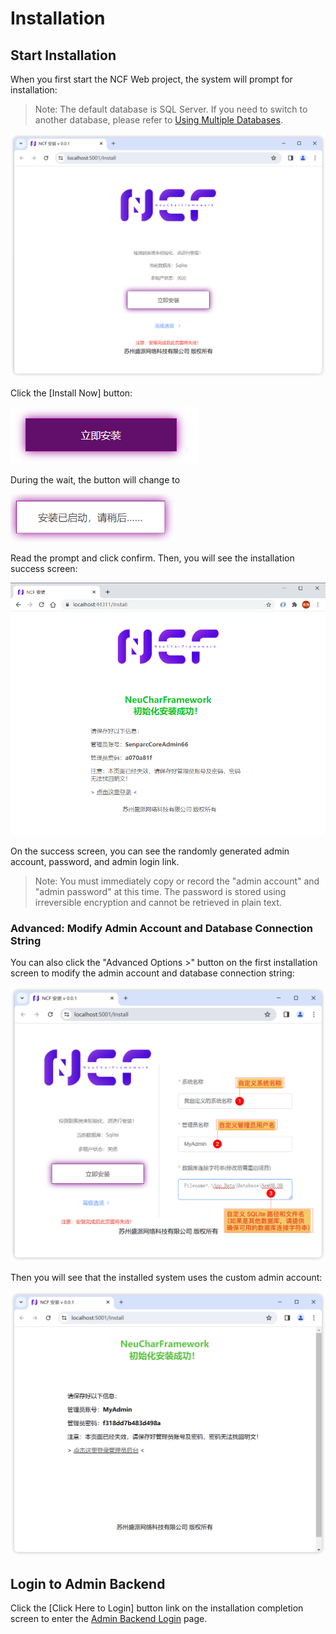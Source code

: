 # Installation

## Start Installation

When you first start the NCF Web project, the system will prompt for installation:

> Note: The default database is SQL Server. If you need to switch to another database, please refer to [Using Multiple Databases](/start/database/mutil_database_support.html).

<img src="./images/install-01.png" />

Click the [Install Now] button:

<img src="./images/install-02.png" />

During the wait, the button will change to

<img src="./images/install-02-2.png" width="261" />

Read the prompt and click confirm. Then, you will see the installation success screen:

<img src="./images/install-03.png" />

On the success screen, you can see the randomly generated admin account, password, and admin login link.

> Note: You must immediately copy or record the "admin account" and "admin password" at this time. The password is stored using irreversible encryption and cannot be retrieved in plain text.

### Advanced: Modify Admin Account and Database Connection String

You can also click the "Advanced Options >" button on the first installation screen to modify the admin account and database connection string:

<img src="./images/install-04.png" />

Then you will see that the installed system uses the custom admin account:

<img src="./images/install-05.png" />

## Login to Admin Backend

Click the [Click Here to Login] button link on the installation completion screen to enter the [Admin Backend Login](/start/start-develop/admin-login.html) page.
